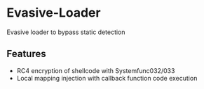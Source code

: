 # Evasive-Loader
Evasive loader to bypass static detection

## Features

- RC4 encryption of shellcode with Systemfunc032/033
- Local mapping injection with callback function code execution

